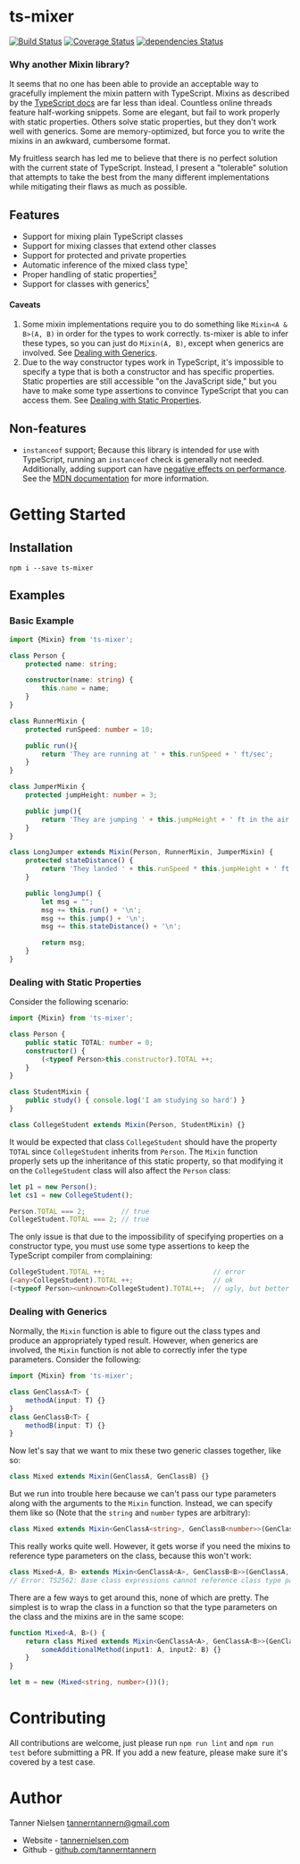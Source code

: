 # ts-mixer
[![Build Status](https://travis-ci.org/tannerntannern/ts-mixer.svg?branch=master)](https://travis-ci.org/tannerntannern/ts-mixer)
[![Coverage Status](https://coveralls.io/repos/github/tannerntannern/ts-mixer/badge.svg?branch=master)](https://coveralls.io/github/tannerntannern/ts-mixer?branch=master)
[![dependencies Status](https://david-dm.org/tannerntannern/ts-mixer/status.svg)](https://david-dm.org/tannerntannern/ts-mixer)

### Why another Mixin library? 
It seems that no one has been able to provide an acceptable way to gracefully implement
the mixin pattern with TypeScript.  Mixins as described by the
[TypeScript docs](https://www.typescriptlang.org/docs/handbook/mixins.html) are far less
than ideal.  Countless online threads feature half-working snippets.  Some are elegant,
but fail to work properly with static properties.  Others solve static properties, but
they don't work well with generics.  Some are memory-optimized, but force you to write the
mixins in an awkward, cumbersome format.

My fruitless search has led me to believe that there is no perfect solution with the
current state of TypeScript.  Instead, I present a "tolerable" solution that attempts to
take the best from the many different implementations while mitigating their flaws as much
as possible.

## Features
* Support for mixing plain TypeScript classes
* Support for mixing classes that extend other classes
* Support for protected and private properties
* Automatic inference of the mixed class type[¹](#caveats)
* Proper handling of static properties[²](#caveats)
* Support for classes with generics[¹](#caveats)

#### Caveats
1. Some mixin implementations require you to do something like `Mixin<A & B>(A, B)` in
order for the types to work correctly.  ts-mixer is able to infer these types, so you can
just do `Mixin(A, B)`, except when generics are involved.  See
[Dealing with Generics](#dealing-with-generics).
2. Due to the way constructor types work in TypeScript, it's impossible to specify a type
that is both a constructor and has specific properties.  Static properties are still
accessible "on the JavaScript side," but you have to make some type assertions to convince
TypeScript that you can access them.  See
[Dealing with Static Properties](#dealing-with-static-properties).

## Non-features
* `instanceof` support;  Because this library is intended for use with TypeScript, running
an `instanceof` check is generally not needed.  Additionally, adding support can have
[negative effects on performance](https://stackoverflow.com/a/1919670).  See the
[MDN documentation](https://developer.mozilla.org/en-US/docs/Web/JavaScript/Reference/Global_Objects/Symbol/hasInstance)
for more information.

# Getting Started
## Installation
`npm i --save ts-mixer`

## Examples
### Basic Example
```typescript
import {Mixin} from 'ts-mixer';

class Person {
	protected name: string;

	constructor(name: string) {
		this.name = name;
	}
}

class RunnerMixin {
	protected runSpeed: number = 10;

	public run(){
		return 'They are running at ' + this.runSpeed + ' ft/sec';
	}
}

class JumperMixin {
	protected jumpHeight: number = 3;

	public jump(){
		return 'They are jumping ' + this.jumpHeight + ' ft in the air';
	}
}

class LongJumper extends Mixin(Person, RunnerMixin, JumperMixin) {
	protected stateDistance() {
		return 'They landed ' + this.runSpeed * this.jumpHeight + ' ft from the start!';
	}

	public longJump() {
		let msg = "";
		msg += this.run() + '\n';
		msg += this.jump() + '\n';
		msg += this.stateDistance() + '\n';

		return msg;
	}
}
```

### Dealing with Static Properties
Consider the following scenario:
```typescript
import {Mixin} from 'ts-mixer';

class Person {
	public static TOTAL: number = 0;
	constructor() {
		(<typeof Person>this.constructor).TOTAL ++;
	}
}

class StudentMixin {
	public study() { console.log('I am studying so hard') }
}

class CollegeStudent extends Mixin(Person, StudentMixin) {}
```

It would be expected that class `CollegeStudent` should have the property `TOTAL` since
`CollegeStudent` inherits from `Person`.  The `Mixin` function properly sets up the
inheritance of this static property, so that modifying it on the `CollegeStudent` class
will also affect the `Person` class:

```typescript
let p1 = new Person();
let cs1 = new CollegeStudent();

Person.TOTAL === 2; 		// true
CollegeStudent.TOTAL === 2;	// true
```

The only issue is that due to the impossibility of specifying properties on a constructor
type, you must use some type assertions to keep the TypeScript compiler from complaining:

```typescript
CollegeStudent.TOTAL ++;                           // error
(<any>CollegeStudent).TOTAL ++;                    // ok
(<typeof Person><unknown>CollegeStudent).TOTAL++;  // ugly, but better
```

### Dealing with Generics
Normally, the `Mixin` function is able to figure out the class types and produce an
appropriately typed result.  However, when generics are involved, the `Mixin` function
is not able to correctly infer the type parameters.  Consider the following:

```typescript
import {Mixin} from 'ts-mixer';

class GenClassA<T> {
	methodA(input: T) {}
}
class GenClassB<T> {
	methodB(input: T) {}
}
```

Now let's say that we want to mix these two generic classes together, like so:

```typescript
class Mixed extends Mixin(GenClassA, GenClassB) {}
```

But we run into trouble here because we can't pass our type parameters along with the
arguments to the `Mixin` function.  Instead, we can specify them like so (Note that the
`string` and `number` types are arbitrary):

```typescript
class Mixed extends Mixin<GenClassA<string>, GenClassB<number>>(GenClassA, GenClassB) {}
```

This really works quite well.  However, it gets worse if you need the mixins to reference
type parameters on the class, because this won't work:

```typescript
class Mixed<A, B> extends Mixin<GenClassA<A>, GenClassB<B>>(GenClassA, GenClassB) {}
// Error: TS2562: Base class expressions cannot reference class type parameters.
```

There are a few ways to get around this, none of which are pretty.  The simplest is to wrap
the class in a function so that the type parameters on the class and the mixins are in the
same scope:

```typescript
function Mixed<A, B>() {
	return class Mixed extends Mixin<GenClassA<A>, GenClassA<B>>(GenClassA, GenClassB) {
		someAdditionalMethod(input1: A, input2: B) {}
	}
}

let m = new (Mixed<string, number>())();
```

# Contributing
All contributions are welcome, just please run `npm run lint` and `npm run test` before
submitting a PR.  If you add a new feature, please make sure it's covered by a test case.

# Author
Tanner Nielsen <tannerntannern@gmail.com>
* Website - [tannernielsen.com](http://tannernielsen.com)
* Github - [github.com/tannerntannern](https://github.com/tannerntannern)
